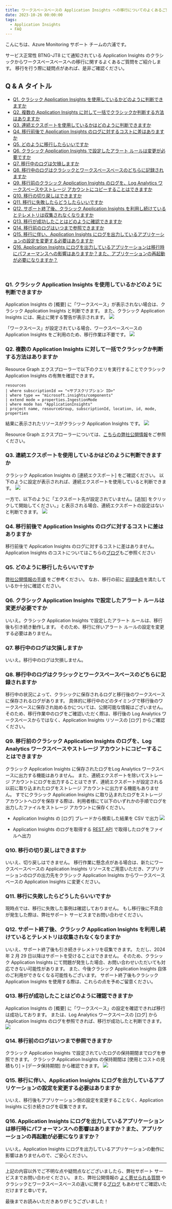 ```yaml
---
title: ワークスペースベースの Application Insights への移行についてのよくあるご質問
date: 2023-10-26 00:00:00
tags:
  - Application Insights
  - FAQ
---
```


こんにちは、Azure Monitoring サポート チームの六浦です。

サービス正常性 BTNG-JT8 にて通知されている Application Insights のクラシックからワークスペースベースへの移行に関するよくあるご質問をご紹介します。
移行を行う際に疑問点があれば、是非ご確認ください。


<!-- more -->

## Q & A タイトル
  - [Q1. クラシック Application Insights を使用しているかどのように判断できますか](#Q1-クラシック-Application-Insights-を使用しているかどのように判断できますか)
  - [Q2. 複数の Application Insights に対して一括でクラシックか判断する方法はありますか](#Q2-複数の-Application-Insights-に対して一括でクラシックか判断する方法はありますか)
  - [Q3. 連続エクスポートを使用しているかはどのように判断できますか](#Q3-連続エクスポートを使用しているかはどのように判断できますか)
  - [Q4. 移行前後で Application Insights のログに対するコストに差はありますか](#Q4-移行前後で-Application-Insights-のログに対するコストに差はありますか)
  - [Q5. どのように移行したらいいですか](#Q5-どのように移行したらいいですか)
  - [Q6. クラシック Application Insights で設定したアラート ルールは変更が必要ですか](#Q6-クラシック-Application-Insights-で設定したアラート-ルールは変更が必要ですか)
  - [Q7. 移行中のログは欠損しますか](#Q7-移行中のログは欠損しますか)
  - [Q8. 移行中のログはクラシックとワークスペースベースのどちらに記録されますか](#Q8-移行中のログはクラシックとワークスペースベースのどちらに記録されますか)
  - [Q9. 移行前のクラシック Application Insights のログを、Log Analytics ワークスペースやストレージ アカウントにコピーすることはできますか](#Q9-移行前のクラシック-Application-Insights-のログを、Log-Analytics-ワークスペースやストレージ-アカウントにコピーすることはできますか)
  - [Q10. 移行の切り戻しはできますか](#Q10-移行の切り戻しはできますか)
  - [Q11. 移行に失敗したらどうしたらいいですか](#Q11-移行に失敗したらどうしたらいいですか)
  - [Q12. サポート終了後、クラシック Application Insights を利用し続けているとテレメトリは収集されなくなりますか](#Q12-サポート終了後、クラシック-Application-Insights-を利用し続けているとテレメトリは収集されなくなりますか)
  - [Q13. 移行が成功したことはどのように確認できますか](#Q13-移行が成功したことはどのように確認できますか)
  - [Q14. 移行前のログはいつまで参照できますか](#Q14-移行前のログはいつまで参照できますか)
  - [Q15. 移行に伴い、Application Insights にログを出力しているアプリケーションの設定を変更する必要はありますか](#Q15-移行に伴い、Application-Insights-にログを出力しているアプリケーションの設定を変更する必要はありますか)
  - [Q16. Application Insights にログを出力しているアプリケーションは移行時にパフォーマンスへの影響はありますか？また、アプリケーションの再起動が必要になりますか？](#Q16-Application-Insights-にログを出力しているアプリケーションは移行時にパフォーマンスへの影響はありますか？また、アプリケーションの再起動が必要になりますか？)


<br>

### Q1. クラシック Application Insights を使用しているかどのように判断できますか
Application Insights の [概要] に「ワークスペース」が表示されない場合は、クラシック Application Insights と判断できます。
また、クラシック Application Insights には、廃止に関する警告が表示されます。
![](./migrateWorkspaceAiFAQ/q1-1.png)


「ワークスペース」が設定されている場合、ワークスペースベースの Application Insights をご利用のため、移行作業は不要です。
![](./migrateWorkspaceAiFAQ/q1-2.png)

### Q2. 複数の Application Insights に対して一括でクラシックか判断する方法はありますか
Resource Graph エクスプローラーで以下のクエリを実行することでクラシック Application Insights の有無を確認できます。
```
resources
| where subscriptionId == "<サブスクリプション ID>"
| where type == "microsoft.insights/components"
| extend mode = properties.IngestionMode
| where mode has "ApplicationInsights"
| project name, resourceGroup, subscriptionId, location, id, mode, properties
```

結果に表示されたリソースがクラシック Application Insights です。
![](./migrateWorkspaceAiFAQ/q2-1.png)


Resource Graph エクスプローラーについては、[こちらの弊社公開情報](https://learn.microsoft.com/ja-jp/azure/governance/resource-graph/first-query-portal)をご参照ください。


### Q3. 連続エクスポートを使用しているかはどのように判断できますか
クラシック Application Insights の [連続エクスポート] をご確認ください。
以下のように設定が表示されれば、連続エクスポートを使用していると判断できます。
![](./migrateWorkspaceAiFAQ/q3-1.png)

一方で、以下のように「エクスポート先が設定されていません。[追加] をクリックして開始してください。」と表示される場合、連続エクスポートの設定はないと判断できます。
![](./migrateWorkspaceAiFAQ/q3-2.png)


### Q4. 移行前後で Application Insights のログに対するコストに差はありますか
移行前後で Application Insights のログに対するコストに差はありません。
Application Insights のコストについてはこちらの[ブログ](https://jpazmon-integ.github.io/blog/applicationInsights/aboutCostOfAi/)もご参照ください

### Q5. どのように移行したらいいですか
[弊社公開情報の手順](https://learn.microsoft.com/ja-jp/azure/azure-monitor/app/convert-classic-resource#migrate-your-resource) をご参考ください。
なお、移行の前に [前提条件](https://learn.microsoft.com/ja-jp/azure/azure-monitor/app/convert-classic-resource#prerequisites)を満たしているか十分に確認ください。


### Q6. クラシック Application Insights で設定したアラート ルールは変更が必要ですか
いいえ。クラシック Application Insights で設定したアラート ルールは、移行後も引き続き動作します。
そのため、移行に伴いアラート ルールの設定を変更する必要はありません。


### Q7. 移行中のログは欠損しますか
いいえ。移行中のログは欠損しません。


### Q8. 移行中のログはクラシックとワークスペースベースのどちらに記録されますか
移行中の状況によって、クラシックに保存されるログと移行後のワークスペースに保存されるログがあります。
具体的に移行中のどのタイミングで移行後のワークスペースに保存され始めるかについては、公開可能な情報はございません。
そのため、移行作業中のログをご確認いただく際は、移行後の Log Analytics ワークスペースからではなく、Application Insights リソースの [ログ] からご確認ください。


### Q9. 移行前のクラシック Application Insights のログを、Log Analytics ワークスペースやストレージ アカウントにコピーすることはできますか
クラシック Application Insights に保存されたログをLog Analytics ワークスペースに出力する機能はありません。
また、連続エクスポートを除いてストレージ アカウントにログを出力することはできず、連続エクスポートが設定される以前に取り込まれたログをストレージ アカウントに出力する機能もありません。
すでにクラシック Application Insights に取り込まれたログをストレージ アカウントへログを保存する際は、利用者様にて以下のいずれかの手順でログを出力したファイルをストレージ アカウントに保存ください。
- Application Insights の [ログ] ブレードから検索した結果を CSV で出力
![](./migrateWorkspaceAiFAQ/q9-1.png)


- Application Insights のログを取得する [REST API](https://learn.microsoft.com/ja-jp/rest/api/Application-Insights/query/get?tabs=HTTP) で取得したログをファイルへ出力




### Q10. 移行の切り戻しはできますか
いいえ、切り戻しはできません。
移行作業に懸念点がある場合は、新たにワークスペースベースの Application Insights リソースをご用意いただき、アプリケーションのログの出力先をクラシック Application Insights からワークスペースベースの Application Insights に変更ください。


### Q11. 移行に失敗したらどうしたらいいですか
現時点では、移行に失敗した事例は確認しておりません。
もし移行後に不具合が発生した際は、弊社サポート サービスまでお問い合わせください。


### Q12. サポート終了後、クラシック Application Insights を利用し続けているとテレメトリは収集されなくなりますか
いいえ、サポート終了後も引き続きテレメトリを収集できます。
ただし、2024 年 2 月 29 日以降はサポートを受けることはできません。
そのため、クラシック Application Insights にて問題が発生した場合、お問い合わせいただいても対応できない可能性があります。
また、今後クラシック Application Insights 自体のご利用ができなくなる可能性もございます。
サポート終了後もクラシック Application Insights を使用する際は、これらの点を予めご留意ください。

### Q13. 移行が成功したことはどのように確認できますか
Application Insights の [概要] に「ワークスペース」の設定を確認できれば移行は成功しております。
または、Log Analytics ワークスペースの [ログ] から Application Insights のログを参照できれば、移行が成功したと判断できます。
![](./migrateWorkspaceAiFAQ/q1-2.png)


### Q14. 移行前のログはいつまで参照できますか
クラシック Application Insights で設定されていたログの保持期間までログを参照できます。
クラシック Application Insights の保持期間は [使用とコストの見積もり] > [データ保持期間] から確認できます。
![](./migrateWorkspaceAiFAQ/q14-1.png)

### Q15. 移行に伴い、Application Insights にログを出力しているアプリケーションの設定を変更する必要はありますか
いいえ、移行後もアプリケーション側の設定を変更することなく、Application Insights に引き続きログを収集できます。

### Q16. Application Insights にログを出力しているアプリケーションは移行時にパフォーマンスへの影響はありますか？また、アプリケーションの再起動が必要になりますか？
いいえ。Application Insights にログを出力しているアプリケーションの動作に影響はありませんので、ご安心ください。


------------
上記の内容以外でご不明な点や疑問点などございましたら、弊社サポート サービスまでお問い合わせください。
また、弊社公開情報の [よく寄せられる質問](https://learn.microsoft.com/ja-jp/azure/azure-monitor/app/convert-classic-resource#frequently-asked-questions) やクラシックとワークスペースベースの違いに関する[ブログ](https://jpazmon-integ.github.io/blog/applicationInsights/aboutDifferentTypesOfAi/) もあわせてご確認いただけますと幸いです。

最後までお読みいただきありがとうございました！

